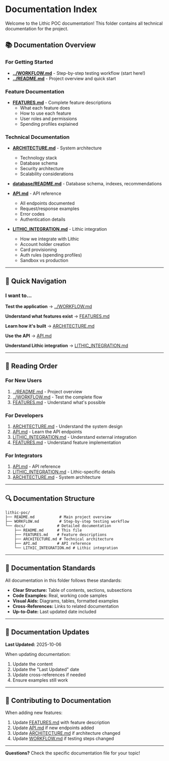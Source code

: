 # Documentation Index

Welcome to the Lithic POC documentation! This folder contains all technical documentation for the project.

## 📚 Documentation Overview

### For Getting Started
- **[../WORKFLOW.md](../WORKFLOW.md)** - Step-by-step testing workflow (start here!)
- **[../README.md](../README.md)** - Project overview and quick start

### Feature Documentation
- **[FEATURES.md](FEATURES.md)** - Complete feature descriptions
  - What each feature does
  - How to use each feature
  - User roles and permissions
  - Spending profiles explained

### Technical Documentation
- **[ARCHITECTURE.md](ARCHITECTURE.md)** - System architecture
  - Technology stack
  - Database schema
  - Security architecture
  - Scalability considerations

- **[database/README.md](database/README.md)** - Database schema, indexes, recommendations

- **[API.md](API.md)** - API reference
  - All endpoints documented
  - Request/response examples
  - Error codes
  - Authentication details

- **[LITHIC_INTEGRATION.md](LITHIC_INTEGRATION.md)** - Lithic integration
  - How we integrate with Lithic
  - Account holder creation
  - Card provisioning
  - Auth rules (spending profiles)
  - Sandbox vs production

---

## 🎯 Quick Navigation

### I want to...

**Test the application**
→ [../WORKFLOW.md](../WORKFLOW.md)

**Understand what features exist**
→ [FEATURES.md](FEATURES.md)

**Learn how it's built**
→ [ARCHITECTURE.md](ARCHITECTURE.md)

**Use the API**
→ [API.md](API.md)

**Understand Lithic integration**
→ [LITHIC_INTEGRATION.md](LITHIC_INTEGRATION.md)

---

## 📖 Reading Order

### For New Users
1. [../README.md](../README.md) - Project overview
2. [../WORKFLOW.md](../WORKFLOW.md) - Test the complete flow
3. [FEATURES.md](FEATURES.md) - Understand what's possible

### For Developers
1. [ARCHITECTURE.md](ARCHITECTURE.md) - Understand the system design
2. [API.md](API.md) - Learn the API endpoints
3. [LITHIC_INTEGRATION.md](LITHIC_INTEGRATION.md) - Understand external integration
4. [FEATURES.md](FEATURES.md) - Understand feature implementation

### For Integrators
1. [API.md](API.md) - API reference
2. [LITHIC_INTEGRATION.md](LITHIC_INTEGRATION.md) - Lithic-specific details
3. [ARCHITECTURE.md](ARCHITECTURE.md) - System architecture

---

## 🔍 Documentation Structure

```
lithic-poc/
├── README.md           # Main project overview
├── WORKFLOW.md         # Step-by-step testing workflow
└── docs/              # Detailed documentation
    ├── README.md      # This file
    ├── FEATURES.md    # Feature descriptions
    ├── ARCHITECTURE.md # Technical architecture
    ├── API.md         # API reference
    └── LITHIC_INTEGRATION.md # Lithic integration
```

---

## 📝 Documentation Standards

All documentation in this folder follows these standards:

- **Clear Structure:** Table of contents, sections, subsections
- **Code Examples:** Real, working code samples
- **Visual Aids:** Diagrams, tables, formatted examples
- **Cross-References:** Links to related documentation
- **Up-to-Date:** Last updated date included

---

## 🔄 Documentation Updates

**Last Updated:** 2025-10-06

When updating documentation:
1. Update the content
2. Update the "Last Updated" date
3. Update cross-references if needed
4. Ensure examples still work

---

## 🤝 Contributing to Documentation

When adding new features:
1. Update [FEATURES.md](FEATURES.md) with feature description
2. Update [API.md](API.md) if new endpoints added
3. Update [ARCHITECTURE.md](ARCHITECTURE.md) if architecture changed
4. Update [WORKFLOW.md](../WORKFLOW.md) if testing steps changed

---

**Questions?** Check the specific documentation file for your topic!
